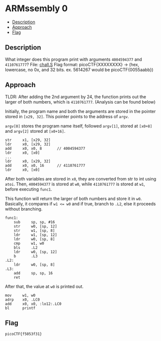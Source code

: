 # ARMssembly 0

- [Description](#description)
- [Approach](#approach)
- [Flag](#flag)

## Description

What integer does this program print with arguments `4004594377` and `4110761777`? File: [chall.S](https://mercury.picoctf.net/static/006961dc756fc3f418b0dbe0a42dcee8/chall.S) Flag format: picoCTF{XXXXXXXX} -> (hex, lowercase, no 0x, and 32 bits. ex. 5614267 would be picoCTF{0055aabb})

## Approach

TLDR: After adding the 2nd argument by 24, the function prints out the larger of both numbers, which is `4110761777`. (Analysis can be found below)

Initially, the program name and both the arguments are stored in the pointer stored in `[x29, 32]`. This pointer points to the address of `argv`.

`argv[0]` stores the program name itself, followed `argv[1]`, stored at `[x0+8]` and `argv[2]` stored at `[x0+16]`.
```
str     x1, [x29, 32]
ldr     x0, [x29, 32]
add     x0, x0, 8		// 4004594377
ldr     x0, [x0]
...
ldr     x0, [x29, 32]
add     x0, x0, 16		// 4110761777
ldr     x0, [x0]
```

After both variables are stored in `x0`, they are converted from str to int using `atoi`. Then, `4004594377` is stored at `w0`, while `4110761777` is stored at `w1`, before executing `func1`.

This function will return the larger of both numbers and store it in `w0`. Basically, it compares if `w1 <= w0` and if true, branch to `.L2`, else it proceeds without branching.
```
func1:
	sub     sp, sp, #16
	str     w0, [sp, 12]
	str     w1, [sp, 8]
	ldr     w1, [sp, 12]
	ldr     w0, [sp, 8]
	cmp     w1, w0
	bls     .L2
	ldr     w0, [sp, 12]
	b       .L3
.L2:
	ldr     w0, [sp, 8]
.L3:
	add     sp, sp, 16
	ret
```

After that, the value at `w0` is printed out.
```
mov     w1, w0
adrp    x0, .LC0
add     x0, x0, :lo12:.LC0
bl      printf
```

## Flag

`picoCTF{f5053f31}`